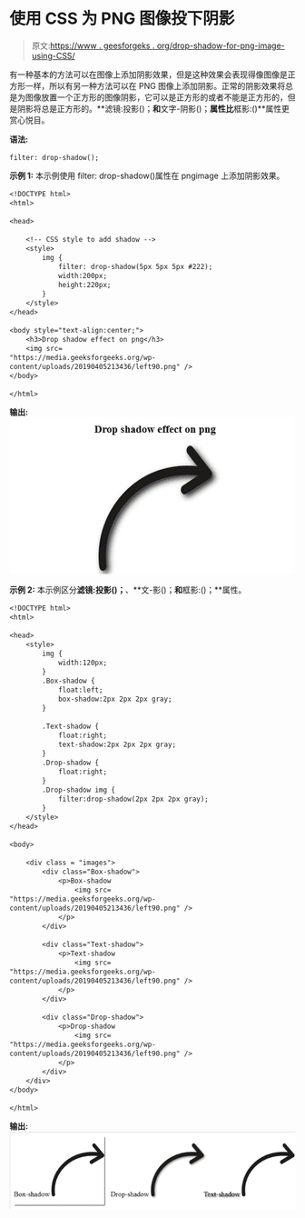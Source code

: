 # 使用 CSS 为 PNG 图像投下阴影

> 原文:[https://www . geesforgeks . org/drop-shadow-for-png-image-using-CSS/](https://www.geeksforgeeks.org/drop-shadow-for-png-image-using-css/)

有一种基本的方法可以在图像上添加阴影效果，但是这种效果会表现得像图像是正方形一样，所以有另一种方法可以在 PNG 图像上添加阴影。正常的阴影效果将总是为图像放置一个正方形的图像阴影，它可以是正方形的或者不能是正方形的，但是阴影将总是正方形的。**滤镜:投影()；**和**文字-阴影()；**属性比**框影:()**属性更赏心悦目。

**语法:**

```
filter: drop-shadow();
```

**示例 1:** 本示例使用 filter: drop-shadow()属性在 pngimage 上添加阴影效果。

```
<!DOCTYPE html>
<html>

<head>

    <!-- CSS style to add shadow -->
    <style>
        img {
            filter: drop-shadow(5px 5px 5px #222);
            width:200px;
            height:220px;
        }
    </style>
</head>

<body style="text-align:center;">
    <h3>Drop shadow effect on png</h3>
    <img src=
"https://media.geeksforgeeks.org/wp-content/uploads/20190405213436/left90.png" />
</body>

</html>                                  
```

**输出:**
![](img/345aa37261c35eb76e2079470280c957.png)

**示例 2:** 本示例区分**滤镜:投影()；**、**文-影()；**和**框影:()；**属性。

```
<!DOCTYPE html> 
<html> 

<head> 
    <style> 
        img {
            width:120px;
        }
        .Box-shadow {
            float:left;
            box-shadow:2px 2px 2px gray;
        }

        .Text-shadow {
            float:right;
            text-shadow:2px 2px 2px gray;
        }
        .Drop-shadow {
            float:right;
        }
        .Drop-shadow img {
            filter:drop-shadow(2px 2px 2px gray);
        }
    </style> 
</head> 

<body> 

    <div class = "images"> 
        <div class="Box-shadow">
            <p>Box-shadow
                <img src=
"https://media.geeksforgeeks.org/wp-content/uploads/20190405213436/left90.png" />
            </p>
        </div>

        <div class="Text-shadow">
            <p>Text-shadow
                <img src=
"https://media.geeksforgeeks.org/wp-content/uploads/20190405213436/left90.png" />
            </p>
        </div>

        <div class="Drop-shadow">
            <p>Drop-shadow
                <img src=
"https://media.geeksforgeeks.org/wp-content/uploads/20190405213436/left90.png" />
            </p> 
        </div>
    </div> 
</body> 

</html>                                                    
```

**输出:**
![](img/c6100fc2962d9d29ea6c9fef46450a8e.png)